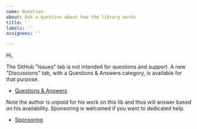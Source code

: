 ```yaml
---
name: Question
about: Ask a question about how the library works
title: ''
labels: ''
assignees: ''

---
```


<!-- Switch to the "Preview" tab to read the instructions more easily and be able to click on links directly -->

Hi,

The GitHub "Issues" tab is not intended for questions and support. A new "Discussions" tab, with a Questions & Answers category, is available for that purpose.
- [Questions & Answers](https://github.com/cyrilletuzi/angular-async-local-storage/discussions/categories/q-a)

Note the author is *unpaid* for his work on this lib and thus will answer based on his availability. Sponsoring is welcomed if you want to dedicated help.
- [Sponsoring](https://github.com/sponsors/cyrilletuzi/)
